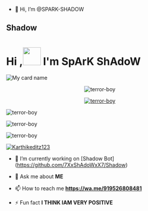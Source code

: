 - 👋 Hi, I’m @SPARK-SHADOW
## Shadow

# Hi ,<a href="Hey"><img src="https://raw.githubusercontent.com/TOXIC-DEVIL/TOXIC-DEVIL/TOXIC-DEVIL-OFFICIAL/media/Hi.gif" width="48px"></a> I'm SpArK ShAdoW&nbsp;

![My card name](https://cardivo.vercel.app/api?name=SpArK-ShAdoW-%20&description=Hi,%20I'm%20a%20moderate%20Developer%20😎&image=https://i.imgur.com/8q9ksEf.jpegbackgroundColor=%23ecf0f1&github=terror-boy&&pattern=leaf&colorPattern=%25eaeaea)

<p align="center"> <img src="https://komarev.com/ghpvc/?username=SPARK-SHADOW&label=Profile%20views&color=0e75b6&style=flat" alt="terror-boy" /> </p>

<p align="center"> <a href="https://github.com/ryo-ma/github-profile-trophy"><img src="https://github-profile-trophy.vercel.app/?username=terror-boy" alt="terror-boy" /></a> </p>

<p align="center">

<p><img align="center" src="https://github-readme-stats.vercel.app/api/top-langs?username=terror-boy&show_icons=true&theme=dark&locale=en&layout=compact" alt="terror-boy" /></p>

<p align="center">

<p><img align="center" src="https://github-readme-stats.vercel.app/api?username=terror-boy&show_icons=true&theme=dark&locale=en" alt="terror-boy" /></p>

<p><img align="center" src="https://github-readme-streak-stats.herokuapp.com/?user=terror-boy&theme=dark" alt="terror-boy" /></p>

</p>

<p align="left"> <a href="https://twitter.com/Karthikeditz123" target="blank"><img src="https://img.shields.io/twitter/follow/Karthikeditz123?logo=twitter&style=for-the-badge" alt="Karthikeditz123" /></a> </p>

- 🔭 I’m currently working on [Shadow Bot] (https://github.com/7XxShAdoWxX7/Shadow)

- 💬 Ask me about **ME**

- 📫 How to reach me **https://wa.me/919526808481**

- ⚡ Fun fact **I THINK IAM VERY POSITIVE**

<!---
7XxShAdoWxX7/7XxShAdoWxX7 is a ✨ special ✨ repository because its `README.md` (this file) appears on your GitHub profile.
You can click the Preview link to take a look at your changes.
--->
